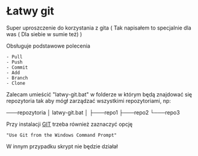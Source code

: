 # Łatwy git

Super uproszczenie do korzystania z gita
( Tak napisałem to specjalnie dla was ( Dla siebie w sumie też) )

Obsługuje podstawowe polecenia 

    - Pull
    - Push
    - Commit
    - Add
    - Branch
    - Clone

Zalecam umieścić "latwy-git.bat" w folderze w którym będą znajdować się repozytoria  tak aby mógł zarządzać wszystkimi repozytoriami, np:

───repozytoria
    │   latwy-git.bat
    │
    ├───repo1
    ├───repo2
    └───repo3

Przy instalacji [GIT](https://github.com/git/git) trzeba również zaznaczyć opcję 

    "Use Git from the Windows Command Prompt"

W innym przypadku skrypt nie będzie działał